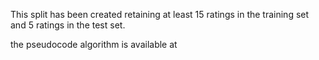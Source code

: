 
This split has been created retaining at least 15 ratings in the training set and 5 ratings in the test set.

the pseudocode algorithm is available at
